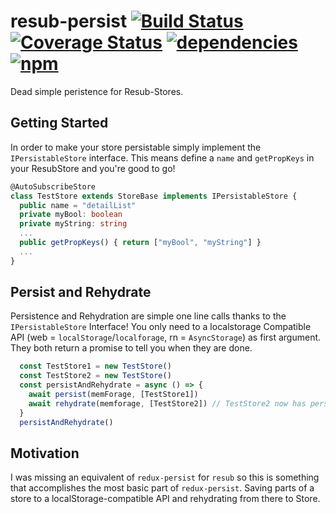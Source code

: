 # resub-persist [![Build Status](https://travis-ci.org/Hizoul/resub-persist.svg?branch=master)](https://travis-ci.org/Hizoul/resub-persist) [![Coverage Status](https://coveralls.io/repos/github/Hizoul/resub-persist/badge.svg?branch=master)](https://coveralls.io/github/Hizoul/resub-persist?branch=master) [![dependencies](https://david-dm.org/Hizoul/resub-persist.png)](https://david-dm.org/Hizoul/resub-persist) [![npm](https://img.shields.io/npm/v/resub-persist.svg)](https://www.npmjs.com/package/resub-persist)

Dead simple peristence for Resub-Stores.

## Getting Started

In order to make your store persistable simply implement the `IPersistableStore` interface.
This means define a `name` and `getPropKeys` in your ResubStore and you're good to go!

```ts
@AutoSubscribeStore
class TestStore extends StoreBase implements IPersistableStore {
  public name = "detailList"
  private myBool: boolean
  private myString: string
  ...
  public getPropKeys() { return ["myBool", "myString"] }
  ...
}
```

## Persist and Rehydrate

Persistence and Rehydration are simple one line calls thanks to the `IPersistableStore` Interface!
You only need to a localstorage Compatible API (web = `localStorage`/`localforage`, rn = `AsyncStorage`) as first argument.
They both return a promise to tell you when they are done.

```ts
  const TestStore1 = new TestStore()
  const TestStore2 = new TestStore()
  const persistAndRehydrate = async () => {
    await persist(memForage, [TestStore1])
    await rehydrate(memforage, [TestStore2]) // TestStore2 now has persisted state of TestStore1
  }
  persistAndRehydrate()
```

## Motivation

I was missing an equivalent of `redux-persist` for `resub` so this is something that accomplishes the most basic part of `redux-persist`. Saving parts of a store to a localStorage-compatible API and rehydrating from there to Store.
